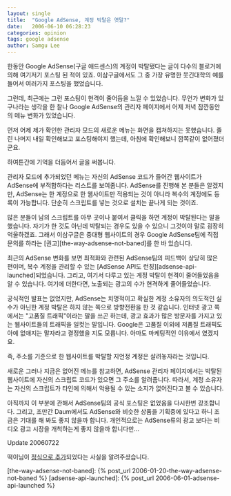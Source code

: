 ```yaml
---
layout: single
title:  "Google AdSense, 계정 박탈은 옛말?"
date:   2006-06-10 06:28:23
categories: opinion
tags: google adsense
author: Samgu Lee
---
```

한동안 Google AdSense(구글 애드센스)의 계정이 박탈됐다는 글이 다수의 블로거에 의해 여기저기 포스팅 된 적이 있죠. 이삼구글에서도 그 중 가장 유명한 웃긴대학의 예를 들어서 여러가지 포스팅을 했었습니다.

그런데, 최근에는 그런 포스팅이 현격이 줄어듬을 느낄 수 있었습니다. 무언가 변화가 있구나라는 생각을 한 찰나 Google AdSense의 관리자 페이지에서 어제 저녁 잠깐동안의 메뉴 변화가 있었습니다.

먼저 어제 제가 확인한 관리자 모드의 새로운 메뉴는 화면을 캡쳐하지는 못했습니다. 졸린 나머지 내일 확인해보고 포스팅해야지 했는데, 아침에 확인해보니 깜쪽같이 없어졌더군요.

하여튼간에 기억을 더듬어서 글을 써봅니다.

관리자 모드에 추가되었던 메뉴는 자신의 AdSense 코드가 들어간 웹사이트가 AdSense에 부적합하다는 리스트를 보여줍니다. AdSense를 진행해 본 분들은 알겠지만, AdSense는 한 계정으로 한 웹사이트만 적용되는 것이 아니라 복수의 계정에도 등록이 가능합니다. 단순히 스크립트를 넣는 것으로 설치는 끝나게 되는 것이죠.

많은 분들이 남의 스크립트를 아무 곳이나 붙여서 클릭을 하면 계정이 박탈된다는 말을 했습니다. 자기가 한 것도 아닌데 박탈되는 경우도 있을 수 있으니 그것이야 말로 굉장히 억울하겠죠. 그래서 이삼구글은 중대형 웹사이트의 경우 Google AdSense팀에 직접 문의를 하라는 [권고][the-way-adsense-not-baned]를 한 바 있습니다.

최근의 AdSense 변화를 보면 최적화와 관련된 AdSense팀의 피드백이 상당히 많은 편이며, 복수 계정을 관리할 수 있는 [AdSense API도 런칭][adsense-api-launched]되었습니다. 그리고, 여기서 다루고 있는 계정 박탈이 현격이 줄어들었음을 알 수 있습니다. 여기에 더한다면, 노출되는 광고의 수가 현격하게 줄어들었습니다.

공식적인 발표는 없었지만, AdSense는 치명적이고 확실한 계정 소유자의 의도적인 실수가 아닌한 계정 박탈은 하지 않는 쪽으로 방향전환을 한 것 같습니다. 인터넷 광고 쪽에서는 "고품질 트래픽"이라는 말을 쓰곤 하는데, 광고 효과가 많은 방문자를 가지고 있는 웹사이트들의 트래픽을 일컷는 말입니다. Google은 고품질 이외에 저품질 트래픽도 아예 없애지는 말자라고 결정했을 지도 모릅니다. 아마도 마케팅적인 이유에서 였겠지요.

즉, 주소를 기준으로 한 웹사이트를 박탈할 지언정 계정은 살려놓자라는 것입니다.

새로운 그러나 지금은 없어진 메뉴를 참고하면, AdSense 관리자 페이지에서는 박탈된 웹사이트에 자신의 스크립트 코드가 있으면 그 주소를 알려줍니다. 따라서, 계정 소유자는 자신의 스크립트가 타인에 의해서 악용될 수 있는 소지가 없어진다고 볼 수 있습니다.

아직까지 이 부분에 관해서 AdSense팀의 공식 포스팅은 없었음을 다시한번 강조합니다. 그리고, 조만간 Daum에서도 AdSense와 비슷한 상품을 기획중에 있다고 하니 조금은 기대를 해 봐도 좋지 않을까 합니다. 개인적으로는 AdSense류의 광고 보다는 비디오 광고 시장을 개척하는게 좋지 않을까 합니다만...

Update 20060722

떡이님이 [정식으로 추가](http://itviewpoint.com/tt/index.php?pl=1643)되었다는 사실을 알려주셨습니다.

[the-way-adsense-not-baned]: {% post_url 2006-01-20-the-way-adsense-not-baned %}
[adsense-api-launched]: {% post_url 2006-06-01-adsense-api-launched %}
